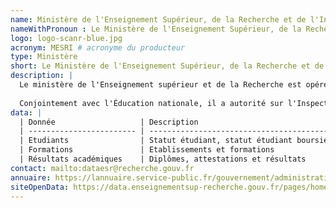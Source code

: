 ```yaml
---
name: Ministère de l'Enseignement Supérieur, de la Recherche et de l'Innovation # producteur de l'API
nameWithPronoun : Le Ministère de l'Enseignement Supérieur, de la Recherche et de l'Innovation
logo: logo-scanr-blue.jpg 
acronym: MESRI # acronyme du producteur
type: Ministère
short: Le Ministère de l'Enseignement Supérieur, de la Recherche et de l'Innovation prépare et met en oeuvre la piolitique du Gouvernement relative à l'accès de chacun aux savoirs et au développement de l'enseignement supérieur.
description: |
  Le ministère de l'Enseignement supérieur et de la Recherche est opéré sur chaque périmètre par la direction générale de l'Enseignement supérieur et de l'Insetion professionnelle, de la direction générale de la Recherche et de l'Innovation, de l'inspection générale des bibliothèques. 
  
  Conjointement avec l'Éducation nationale, il a autorité sur l'Inspection générale de l'administration et de l'éducation nationale et de la recherche ainsi que sur le médiateur de l'éducation nationale et de l'enseignement supérieur, sur le haut fonctionnaire de défense et de sécurité et sur la mission ministèrielle d'audit interne.
data: |
  | Donnée                   | Description                                                                                      |
  | ------------------------ | ------------------------------------------------------------------------------------------------ |
  | Etudiants                | Statut étudiant, statut étudiant boursier                                                        |
  | Formations               | Etablissements et formations                                                                     |
  | Résultats académiques    | Diplômes, attestations et résultats                                                              |
contact: mailto:dataesr@recherche.gouv.fr
annuaire: https://lannuaire.service-public.fr/gouvernement/administration-centrale-ou-ministere_583066
siteOpenData: https://data.enseignementsup-recherche.gouv.fr/pages/home/
---
```

